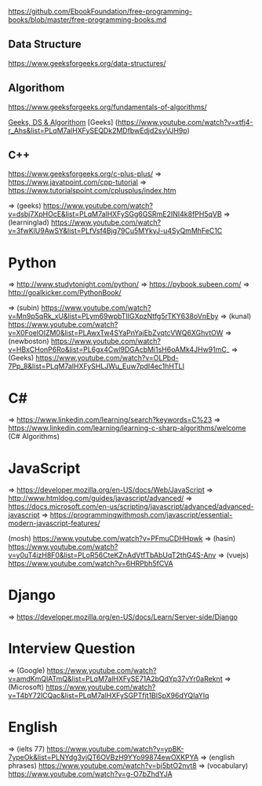 
 https://github.com/EbookFoundation/free-programming-books/blob/master/free-programming-books.md

 ## Data Structure

  https://www.geeksforgeeks.org/data-structures/
  
 ## Algorithom
  
  https://www.geeksforgeeks.org/fundamentals-of-algorithms/
  
  [Geeks, DS & Algorithom](https://www.youtube.com/watch?v=AfxHGNRtFac&list=PLqM7alHXFySE_Pxx_HsUSZGwiLpv9ziWA)
  [Geeks] (https://www.youtube.com/watch?v=xtfj4-r_Ahs&list=PLqM7alHXFySEQDk2MDfbwEdjd2svVJH9p)
  
 ## C++
  
  https://www.geeksforgeeks.org/c-plus-plus/
  => https://www.javatpoint.com/cpp-tutorial
  => https://www.tutorialspoint.com/cplusplus/index.htm
  
  => (geeks) https://www.youtube.com/watch?v=dsbj7XpHOcE&list=PLqM7alHXFySGg6GSRmE2INI4k8fPH5qVB
  => (learninglad) https://www.youtube.com/watch?v=3fwKlU9AwSY&list=PLfVsf4Bjg79Cu5MYkyJ-u4SyQmMhFeC1C

 # Python

  => http://www.studytonight.com/python/
  => https://pybook.subeen.com/
  => http://goalkicker.com/PythonBook/
  
  => (subin) https://www.youtube.com/watch?v=Mn9p5qRk_xU&list=PLym69wpbTIIGXpzNtfg5rTKY638oVnEby
  => (kunal) https://www.youtube.com/watch?v=X0FoelOIZM0&list=PLAwxTw4SYaPnYajEbZvqtcVWQ6XGhvtOW
  => (newboston) https://www.youtube.com/watch?v=HBxCHonP6Ro&list=PL6gx4Cwl9DGAcbMi1sH6oAMk4JHw91mC_
  => (Geeks) https://www.youtube.com/watch?v=OLPbd-7Pp_8&list=PLqM7alHXFySHLJWu_Euw7pdI4ec1hHTLI
  
 # C#
  
  => https://www.linkedin.com/learning/search?keywords=C%23
  => https://www.linkedin.com/learning/learning-c-sharp-algorithms/welcome (C# Algorithms)
  
 # JavaScript

  => https://developer.mozilla.org/en-US/docs/Web/JavaScript
  => http://www.htmldog.com/guides/javascript/advanced/
  => https://docs.microsoft.com/en-us/scripting/javascript/advanced/advanced-javascript
  => https://programmingwithmosh.com/javascript/essential-modern-javascript-features/
  
  (mosh)  https://www.youtube.com/watch?v=PFmuCDHHpwk
  => (hasin) https://www.youtube.com/watch?v=y0uT4izH8F0&list=PLoR56CteKZnAdVtfTbAbUqT2thG4S-Anv
  => (vuejs) https://www.youtube.com/watch?v=6HRPbh5fCVA
  
 # Django

  => https://developer.mozilla.org/en-US/docs/Learn/Server-side/Django
  
 # Interview Question
  
  => (Google) https://www.youtube.com/watch?v=amdKmQlATmQ&list=PLqM7alHXFySE71A2bQdYp37vYr0aReknt
  => (Microsoft) https://www.youtube.com/watch?v=T4bY72lCQac&list=PLqM7alHXFySGPTfjt1BlSpX96dYQIaYIq
  
 # English

 => (ielts 77) https://www.youtube.com/watch?v=ypBK-7ypeOk&list=PLNYdg3vjQT6OVBzH9YYo99874ewOXKPYA
 => (english phrases) https://www.youtube.com/watch?v=bj5btO2nvt8
 => (vocabulary) https://www.youtube.com/watch?v=g-O7bZhdYJA
  

